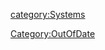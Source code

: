 [category:Systems](category:Systems "wikilink")

[Category:OutOfDate](Category:OutOfDate "wikilink")
